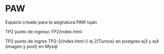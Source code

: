 # PAW
Espacio creado para la asignatura PAW lujan

TP2 punto de ingreso TP2/index.html

TP2 punto de ingres TP2-2/index.html // 
    ej 2(Turnos) en postgres
    ej3 y ej4 (imagen y post) en Mysql
